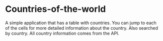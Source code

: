 # Countries-of-the-world
A simple application that has a table with countries. You can jump to each of the cells for more detailed information about the country. Also searched by country. All country information comes from the API.
